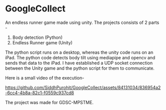 # GoogleCollect
An endless runner game made using unity.
The projects consists of 2 parts - 
  1. Body detection (Python)
  2. Endless Runner game (Unity)

The python script runs on a desktop, whereas the unity code runs on an iPad.
The python code detects body tilt using mediapipe and opencv and sends that data to the iPad.
I have established a UDP socket connection between the Unity game and the python script for them to communicate.

Here is a small video of the execution-


https://github.com/SiddhPurohit/GoogleCollect/assets/84131034/836954a2-6cc4-4b8a-82c1-f0559c937cd8


The project was made for GDSC-MPSTME.


